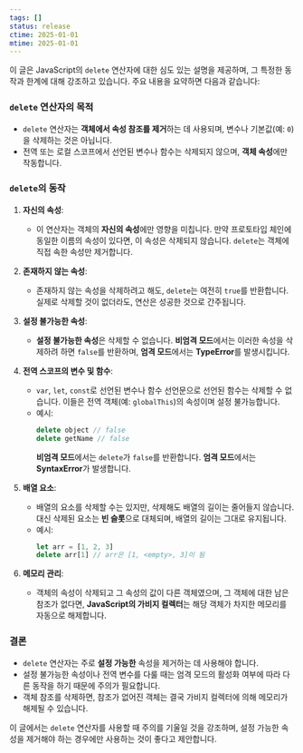 ```yaml
---
tags: []
status: release
ctime: 2025-01-01
mtime: 2025-01-01
---
```


이 글은 JavaScript의 `delete` 연산자에 대한 심도 있는 설명을 제공하며, 그 특정한 동작과 한계에 대해 강조하고 있습니다. 주요 내용을 요약하면 다음과 같습니다:

### `delete` 연산자의 목적

- `delete` 연산자는 **객체에서 속성 참조를 제거**하는 데 사용되며, 변수나 기본값(예: `0`)을 삭제하는 것은 아닙니다.
- 전역 또는 로컬 스코프에서 선언된 변수나 함수는 삭제되지 않으며, **객체 속성**에만 작동합니다.

### `delete`의 동작

1. **자신의 속성**:

   - 이 연산자는 객체의 **자신의 속성**에만 영향을 미칩니다. 만약 프로토타입 체인에 동일한 이름의 속성이 있다면, 이 속성은 삭제되지 않습니다. `delete`는 객체에 직접 속한 속성만 제거합니다.

2. **존재하지 않는 속성**:

   - 존재하지 않는 속성을 삭제하려고 해도, `delete`는 여전히 `true`를 반환합니다. 실제로 삭제할 것이 없더라도, 연산은 성공한 것으로 간주됩니다.

3. **설정 불가능한 속성**:

   - **설정 불가능한 속성**은 삭제할 수 없습니다. **비엄격 모드**에서는 이러한 속성을 삭제하려 하면 `false`를 반환하며, **엄격 모드**에서는 **TypeError**를 발생시킵니다.

4. **전역 스코프의 변수 및 함수**:

   - `var`, `let`, `const`로 선언된 변수나 함수 선언문으로 선언된 함수는 삭제할 수 없습니다. 이들은 전역 객체(예: `globalThis`)의 속성이며 설정 불가능합니다.
   - 예시:
     ```javascript
     delete object // false
     delete getName // false
     ```
     **비엄격 모드**에서는 `delete`가 `false`를 반환합니다. **엄격 모드**에서는 **SyntaxError**가 발생합니다.

5. **배열 요소**:

   - 배열의 요소를 삭제할 수는 있지만, 삭제해도 배열의 길이는 줄어들지 않습니다. 대신 삭제된 요소는 **빈 슬롯**으로 대체되며, 배열의 길이는 그대로 유지됩니다.
   - 예시:
     ```javascript
     let arr = [1, 2, 3]
     delete arr[1] // arr은 [1, <empty>, 3]이 됨
     ```

6. **메모리 관리**:
   - 객체의 속성이 삭제되고 그 속성의 값이 다른 객체였으며, 그 객체에 대한 남은 참조가 없다면, **JavaScript의 가비지 컬렉터**는 해당 객체가 차지한 메모리를 자동으로 해제합니다.

### 결론

- `delete` 연산자는 주로 **설정 가능한** 속성을 제거하는 데 사용해야 합니다.
- 설정 불가능한 속성이나 전역 변수를 다룰 때는 엄격 모드의 활성화 여부에 따라 다른 동작을 하기 때문에 주의가 필요합니다.
- 객체 참조를 삭제하면, 참조가 없어진 객체는 결국 가비지 컬렉터에 의해 메모리가 해제될 수 있습니다.

이 글에서는 `delete` 연산자를 사용할 때 주의를 기울일 것을 강조하며, 설정 가능한 속성을 제거해야 하는 경우에만 사용하는 것이 좋다고 제안합니다.
